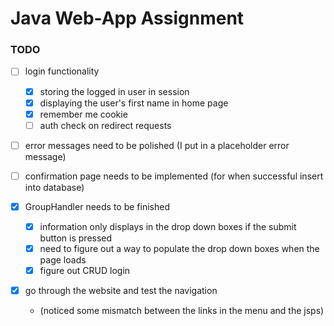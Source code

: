 # Java Web-App Assignment
### TODO
- [ ] login functionality 
  - [x] storing the logged in user in session
  - [x] displaying the user's first name in home page
  - [x] remember me cookie
  - [ ] auth check on redirect requests
  
- [ ] error messages need to be polished (I put in a placeholder error message)

- [ ] confirmation page needs to be implemented (for when successful insert into database)

- [x] GroupHandler needs to be finished 
  - [x] information only displays in the drop down boxes if the submit button is pressed 
  - [x] need to figure out a way to populate the drop down boxes when the page loads
  - [x] figure out CRUD login
  
- [x] go through the website and test the navigation 
  - (noticed some mismatch between the links in the menu and the jsps)
